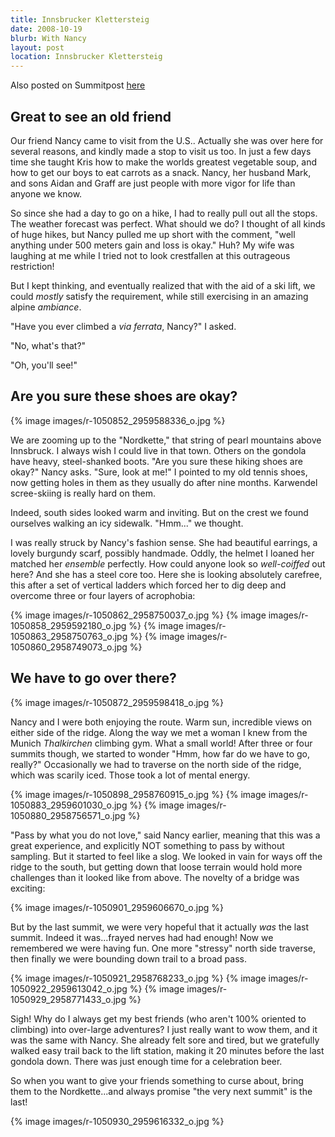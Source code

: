 ```yaml
---
title: Innsbrucker Klettersteig
date: 2008-10-19
blurb: With Nancy
layout: post
location: Innsbrucker Klettersteig
---
```


Also posted on Summitpost [here](https://www.summitpost.org/innsbrucker-klettersteig/460677)

Great to see an old friend
---

Our friend Nancy came to visit from the U.S.. Actually she was over here for several reasons, and kindly made a stop to visit us too. In just a few days time she taught Kris how to make the worlds greatest vegetable soup, and how to get our boys to eat carrots as a snack. Nancy, her husband Mark, and sons Aidan and Graff are just people with more vigor for life than anyone we know. 

So since she had a day to go on a hike, I had to really pull out all the stops. The weather forecast was perfect. What should we do? I thought of all kinds of huge hikes, but Nancy pulled me up short with the comment, "well anything under 500 meters gain and loss is okay." Huh? My wife was laughing at me while I tried not to look crestfallen at this outrageous restriction!

But I kept thinking, and eventually realized that with the aid of a ski lift, we could <i>mostly</i> satisfy the requirement, while still exercising in an amazing alpine <i>ambiance</i>. 

"Have you ever climbed a <i>via ferrata</i>, Nancy?" I asked.

"No, what's that?"

"Oh, you'll see!"

Are you sure these shoes are okay?
---

{% image images/r-1050852_2959588336_o.jpg %}

We are zooming up to the "Nordkette," that string of pearl mountains above Innsbruck. I always wish I could live in that town. Others on the gondola have heavy, steel-shanked boots. "Are you sure these hiking shoes are okay?" Nancy asks. "Sure, look at me!" I pointed to my old tennis shoes, now getting holes in them as they usually do after nine months. Karwendel scree-skiing is really hard on them.

Indeed, south sides looked warm and inviting. But on the crest we found ourselves walking an icy sidewalk. "Hmm..." we thought.

I was really struck by Nancy's fashion sense. She had beautiful earrings, a lovely burgundy scarf, possibly handmade. Oddly, the helmet I loaned her matched her <i>ensemble</i> perfectly. How could anyone look so <i>well-coiffed</i> out here? And she has a steel core too. Here she is looking absolutely carefree, this after a set of vertical ladders which forced her to dig deep and overcome three or four layers of acrophobia:

{% image images/r-1050862_2958750037_o.jpg %}
{% image images/r-1050858_2959592180_o.jpg %}
{% image images/r-1050863_2958750763_o.jpg %}
{% image images/r-1050860_2958749073_o.jpg %}


We have to go over there?
---

{% image images/r-1050872_2959598418_o.jpg %}

Nancy and I were both enjoying the route. Warm sun, incredible views on either side of the ridge. Along the way we met a woman I knew from the Munich <i>Thalkirchen</i> climbing gym. What a small world! After three or four summits though, we started to wonder "Hmm, how far do we have to go, really?" Occasionally we had to traverse on the north side of the ridge, which was scarily iced. Those took a lot of mental energy.

{% image images/r-1050898_2958760915_o.jpg %}
{% image images/r-1050883_2959601030_o.jpg %}
{% image images/r-1050880_2958756571_o.jpg %}

"Pass by what you do not love," said Nancy earlier, meaning that this was a great experience, and explicitly NOT something to pass by without sampling. But it started to feel like a slog. We looked in vain for ways off the ridge to the south, but getting down that loose terrain would hold more challenges than it looked like from above. The novelty of a bridge was exciting:

{% image images/r-1050901_2959606670_o.jpg %}

But by the last summit, we were very hopeful that it actually <i>was</i> the
last summit. Indeed it was...frayed nerves had had enough! Now we remembered we
were having fun. One more "stressy" north side traverse, then finally we were
bounding down trail to a broad pass.

{% image images/r-1050921_2958768233_o.jpg %}
{% image images/r-1050922_2959613042_o.jpg %}
{% image images/r-1050929_2958771433_o.jpg %}

Sigh! Why do I always get my best friends (who aren't 100% oriented to
climbing) into over-large adventures? I just really want to wow them, and it
was the same with Nancy. She already felt sore and tired, but we gratefully
walked easy trail back to the lift station, making it 20 minutes before the
last gondola down. There was just enough time for a celebration beer.

So when you want to give your friends something to curse about, bring them to
the Nordkette...and always promise "the very next summit" is the last!

{% image images/r-1050930_2959616332_o.jpg %}

